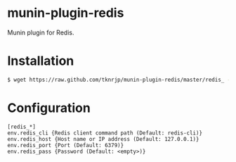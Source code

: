 munin-plugin-redis
===

Munin plugin for Redis.

# Installation

```bash
$ wget https://raw.github.com/tknrjp/munin-plugin-redis/master/redis_ -P /etc/munin/plugins
```

# Configuration

```
[redis_*]
env.redis_cli {Redis client command path (Default: redis-cli)}
env.redis_host {Host name or IP address (Default: 127.0.0.1)}
env.redis_port {Port (Default: 6379)}
env.redis_pass {Password (Default: <empty>)}
```
